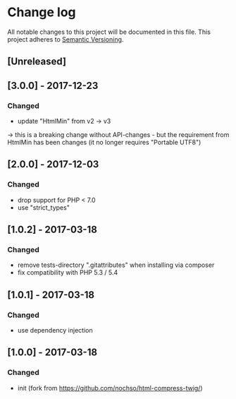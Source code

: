 # Change log
All notable changes to this project will be documented in this file.
This project adheres to [Semantic Versioning](http://semver.org/).

## [Unreleased]

## [3.0.0] - 2017-12-23
### Changed
- update "HtmlMin" from v2 -> v3

-> this is a breaking change without API-changes - but the requirement 
   from HtmlMin has been changes (it no longer requires "Portable UTF8")


## [2.0.0] - 2017-12-03
### Changed
- drop support for PHP < 7.0
- use "strict_types"


## [1.0.2] - 2017-03-18
### Changed
- remove tests-directory ".gitattributes" when installing via composer
- fix compatibility with PHP 5.3 / 5.4


## [1.0.1] - 2017-03-18
### Changed
- use dependency injection


## [1.0.0] - 2017-03-18
### Changed
- init (fork from https://github.com/nochso/html-compress-twig/)

